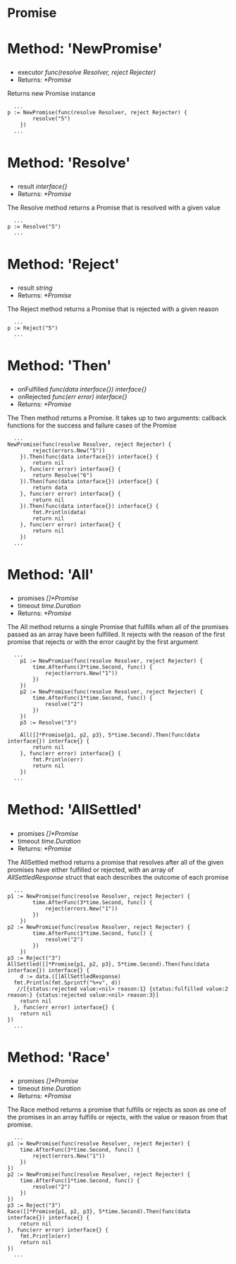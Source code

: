 **<h1>Promise</h1>**

## **<h2>Method: 'NewPromise'</h2>**

- executor _func(resolve Resolver, reject Rejecter)_
- Returns: _\*Promise_

<span >Returns new Promise instance</span>

```golang
  ...
p := NewPromise(func(resolve Resolver, reject Rejecter) {
		resolve("5")
	})
  ...
```

## **<h2>Method: 'Resolve'</h2>**

- result _interface{}_
- Returns: _\*Promise_

<span >The Resolve method returns a Promise that is resolved with a given value</span>

```golang
  ...
p := Resolve("5")
  ...
```

## **<h2>Method: 'Reject'</h2>**

- result _string_
- Returns: _\*Promise_

<span>The Reject method returns a Promise that is rejected with a given reason</span>

```golang
  ...
p := Reject("5")
  ...
```

## **<h2>Method: 'Then'</h2>**

- onFulfilled _func(data interface{}) interface{}_
- onRejected _func(err error) interface{}_
- Returns: _\*Promise_

<span>The Then method returns a Promise. It takes up to two arguments: callback functions for the success and failure cases of the Promise</span>

```golang
  ...
NewPromise(func(resolve Resolver, reject Rejecter) {
		reject(errors.New("5"))
	}).Then(func(data interface{}) interface{} {
		return nil
	}, func(err error) interface{} {
		return Resolve("6")
	}).Then(func(data interface{}) interface{} {
		return data
	}, func(err error) interface{} {
		return nil
	}).Then(func(data interface{}) interface{} {
		fmt.Println(data)
		return nil
	}, func(err error) interface{} {
		return nil
	})
  ...
```

## **<h2>Method: 'All'</h2>**

- promises _[]\*Promise_
- timeout _time.Duration_
- Returns: _\*Promise_

<span>The All method returns a single Promise that fulfills when all of the promises passed as an array have been fulfilled. It rejects with the reason of the first promise that rejects or with the error caught by the first argument</span>

```golang
  ...
	p1 := NewPromise(func(resolve Resolver, reject Rejecter) {
		time.AfterFunc(3*time.Second, func() {
			reject(errors.New("1"))
		})
	})
	p2 := NewPromise(func(resolve Resolver, reject Rejecter) {
		time.AfterFunc(1*time.Second, func() {
			resolve("2")
		})
	})
	p3 := Resolve("3")

	All([]*Promise{p1, p2, p3}, 5*time.Second).Then(func(data interface{}) interface{} {
		return nil
	}, func(err error) interface{} {
		fmt.Println(err)
		return nil
	})
  ...
```

## **<h2>Method: 'AllSettled'</h2>**

- promises _[]\*Promise_
- timeout _time.Duration_
- Returns: _\*Promise_

<span>The AllSettled method returns a promise that resolves after all of the given promises have either fulfilled or rejected, with an array of _AllSettledResponse_ struct that each describes the outcome of each promise</span>

```golang
  ...
p1 := NewPromise(func(resolve Resolver, reject Rejecter) {
		time.AfterFunc(3*time.Second, func() {
			reject(errors.New("1"))
		})
	})
p2 := NewPromise(func(resolve Resolver, reject Rejecter) {
		time.AfterFunc(1*time.Second, func() {
			resolve("2")
		})
	})
p3 := Reject("3")
AllSettled([]*Promise{p1, p2, p3}, 5*time.Second).Then(func(data interface{}) interface{} {
	d := data.([]AllSettledResponse)
  fmt.Println(fmt.Sprintf("%+v", d))
   //[{status:rejected value:<nil> reason:1} {status:fulfilled value:2 reason:} {status:rejected value:<nil> reason:3}]
	return nil
  }, func(err error) interface{} {
	return nil
})
  ...
```

## **<h2>Method: 'Race'</h2>**

- promises _[]\*Promise_
- timeout _time.Duration_
- Returns: _\*Promise_

<span>The Race method returns a promise that fulfills or rejects as soon as one of the promises in an array fulfills or rejects, with the value or reason from that promise.</span>

```golang
  ...
p1 := NewPromise(func(resolve Resolver, reject Rejecter) {
	time.AfterFunc(3*time.Second, func() {
		reject(errors.New("1"))
	})
})
p2 := NewPromise(func(resolve Resolver, reject Rejecter) {
	time.AfterFunc(1*time.Second, func() {
		resolve("2")
	})
})
p3 := Reject("3")
Race([]*Promise{p1, p2, p3}, 5*time.Second).Then(func(data interface{}) interface{} {
	return nil
}, func(err error) interface{} {
	fmt.Println(err)
	return nil
})
  ...
```
